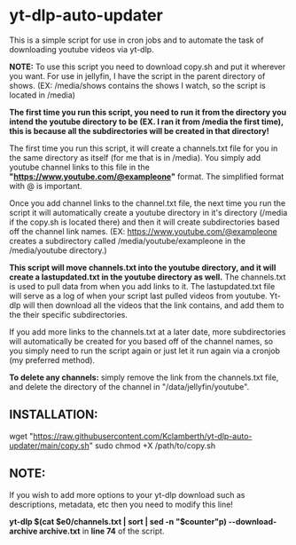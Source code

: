 # yt-dlp-auto-updater
This is a simple script for use in cron jobs and to automate the task of downloading youtube videos via yt-dlp. 

**NOTE:**
To use this script you need to download copy.sh and put it wherever you want.
For use in jellyfin, I have the script in the parent directory of shows.
(EX: /media/shows contains the shows I watch, so the script is located in /media)

**The first time you run this script, you need to run it from the directory you intend the youtube directory to be (EX. I ran it from /media the first time), this is because all the subdirectories will be created in that directory!**

The first time you run this script, it will create a channels.txt file for you in the same directory as itself (for me that is in /media).
You simply add youtube channel links to this file in the **"https://www.youtube.com/@exampleone"** format. The simplified format with @ is important.

Once you add channel links to the channel.txt file, the next time you run the script it will automatically create a youtube directory in it's directory (/media if the copy.sh is located there) and then it will create subdirectories based off the channel link names. 
(EX: https://www.youtube.com/@exampleone creates a subdirectory called /media/youtube/exampleone in the /media/youtube directory.)

**This script will move channels.txt into the youtube directory, and it will create a lastupdated.txt in the youtube directory as well.**
The channels.txt is used to pull data from when you add links to it. The lastupdated.txt file will serve as a log of when your script last pulled videos from youtube. Yt-dlp will then download all the videos that the link contains, and add them to the their specific subdirectories.

If you add more links to the channels.txt at a later date, more subdirectories will automatically be created for you based off of the channel names,
so you simply need to run the script again or just let it run again via a cronjob (my preferred method).

**To delete any channels:** simply remove the link from the channels.txt file, and delete the directory of the channel in "/data/jellyfin/youtube".

**INSTALLATION:**
-----------------------------------------------------------------------------------------------------------
wget "https://raw.githubusercontent.com/Kclamberth/yt-dlp-auto-updater/main/copy.sh"
sudo chmod +X /path/to/copy.sh

**NOTE:**
---------------------------------------------------------------------------------------------------------------------------------
If you wish to add more options to your yt-dlp download such as descriptions, metadata, etc then you need to modify this line!

**yt-dlp $(cat $e0/channels.txt | sort | sed -n "$counter"p) --download-archive archive.txt** in **line 74** of the script.


